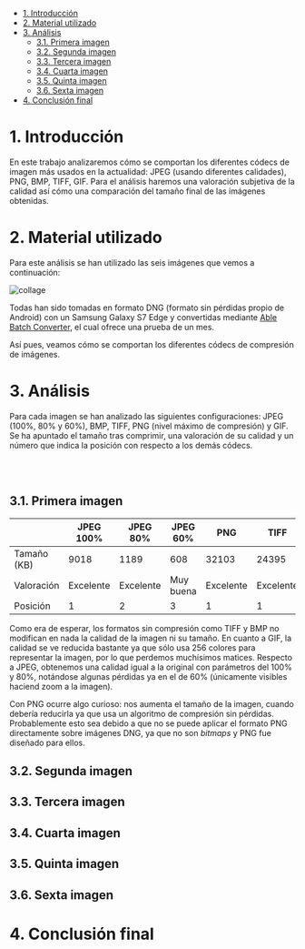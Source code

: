 <!-- TOC -->

- [1. Introducción](#1-introducción)
- [2. Material utilizado](#2-material-utilizado)
- [3. Análisis](#3-análisis)
    - [3.1. Primera imagen](#31-primera-imagen)
    - [3.2. Segunda imagen](#32-segunda-imagen)
    - [3.3. Tercera imagen](#33-tercera-imagen)
    - [3.4. Cuarta imagen](#34-cuarta-imagen)
    - [3.5. Quinta imagen](#35-quinta-imagen)
    - [3.6. Sexta imagen](#36-sexta-imagen)
- [4. Conclusión final](#4-conclusión-final)

<!-- /TOC -->

# 1. Introducción

En este trabajo analizaremos cómo se comportan los diferentes códecs de imagen más usados en la actualidad: JPEG (usando diferentes calidades), PNG, BMP, TIFF, GIF. Para el análisis haremos una valoración subjetiva de la calidad así cómo una comparación del tamaño final de las imágenes obtenidas.

# 2. Material utilizado

Para este análisis se han utilizado las seis imágenes que vemos a continuación:

![collage](http://i.imgur.com/sXoZ66E.png)

Todas han sido tomadas en formato DNG (formato sin pérdidas propio de Android) con un Samsung Galaxy S7 Edge y convertidas mediante [Able Batch Converter](http://www.graphicregion.com/batchconverter.htm), el cual ofrece una prueba de un mes.

Así pues, veamos cómo se comportan los diferentes códecs de compresión de imágenes.

# 3. Análisis

Para cada imagen se han analizado las siguientes configuraciones: JPEG (100%, 80% y 60%),  BMP, TIFF, PNG (nivel máximo de compresión) y GIF. Se ha apuntado el tamaño tras comprimir, una valoración de su calidad y un número que indica la posición con respecto a los demás códecs.

<br>
<br>

## 3.1. Primera imagen


|             | JPEG 100% | JPEG 80%  | JPEG 60%  | PNG       | TIFF      | BMP       | GIF     |
|-------------|-----------|-----------|-----------|-----------|-----------|-----------|---------|
| Tamaño (KB) | 9018      | 1189      | 608       | 32103     | 24395     | 24395     | 6359    |
| Valoración  | Excelente | Excelente | Muy buena | Excelente | Excelente | Excelente | Regular |
| Posición    | 1         | 2         | 3         | 1         | 1         | 1         | 4       |

Como era de esperar, los formatos sin compresión como TIFF y BMP no modifican en nada la calidad de la imagen ni su tamaño. En cuanto a GIF, la calidad se ve reducida bastante ya que sólo usa 256 colores para representar la imagen, por lo que perdemos muchísimos matices. Respecto a JPEG, obtenemos una calidad igual a la original con parámetros del 100% y 80%, notándose algunas pérdidas ya en el de 60% (únicamente visibles haciend zoom a la imagen).

Con PNG ocurre algo curioso: nos aumenta el tamaño de la imagen, cuando debería reducirla ya que usa un algoritmo de compresión sin pérdidas. Probablemente esto sea debido a que no se puede aplicar el formato PNG directamente sobre imágenes DNG, ya que no son *bitmaps* y PNG fue diseñado para ellos. 

## 3.2. Segunda imagen

## 3.3. Tercera imagen

## 3.4. Cuarta imagen

## 3.5. Quinta imagen

## 3.6. Sexta imagen

# 4. Conclusión final